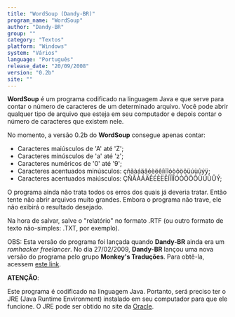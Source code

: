 ```yaml
---
title: "WordSoup (Dandy-BR)"
program_name: "WordSoup"
author: "Dandy-BR"
group: ""
category: "Textos"
platform: "Windows"
system: "Vários"
language: "Português"
release_date: "20/09/2008"
version: "0.2b"
site: ""
---
```

<b>WordSoup</b> é um programa codificado na linguagem Java e que serve para contar o número de caracteres de um determinado arquivo. Você pode abrir qualquer tipo de arquivo que esteja em seu computador e depois contar o número de caracteres que existem nele.

No momento, a versão 0.2b do <b>WordSoup</b> consegue apenas contar:

- Caracteres maiúsculos de 'A' até 'Z';
- Caracteres minúsculos de 'a' até 'z';
- Caracteres numéricos de '0' até '9';
- Caracteres acentuados minúsculos: çñãàáäâéèëêíìïîóòõöôüúùûýÿ;
- Caracteres acentuados maiúsculos: ÇÑÃÀÁÄÊÉÈËÊÍÌÏÎÓÒÕÖÔÜÚÙÛÝ;

O programa ainda não trata todos os erros dos quais já deveria tratar. Então tente não abrir arquivos muito grandes. Embora o programa não trave, ele não exibirá o resultado desejado.

Na hora de salvar, salve o "relatório" no formato .RTF (ou outro formato de texto não-simples: .TXT, por exemplo).

OBS: Esta versão do programa foi lançada quando <b>Dandy-BR</b> ainda era um <i>romhacker freelancer</i>. No dia 27/02/2009, <b>Dandy-BR</b> lançou uma nova versão do programa pelo grupo <b>Monkey's Traduções</b>. Para obtê-la, acessem <a href="https://romhackers.org/utilitarios/textos/word-soup-monkeys-traducoes/">este link</a>.

<b>ATENÇÃO</b>:

Este programa é codificado na linguagem Java. Portanto, será preciso ter o JRE (Java Runtime Environment) instalado em seu computador para que ele funcione. O JRE pode ser obtido no site da <a href="https://www.java.com/pt-BR/download/manual.jsp">Oracle</a>.
